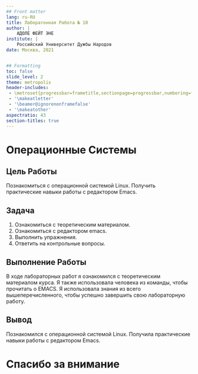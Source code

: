 ```yaml
---
## Front matter
lang: ru-RU
title: Лаборатонная Работа № 10
author: |
	АДОЛЕ ФЕЙТ ЭНЕ
institute: |
	Российский Университет Дужбы Народов
date: Москва, 2021


## Formatting
toc: false
slide_level: 2
theme: metropolis
header-includes: 
 - \metroset{progressbar=frametitle,sectionpage=progressbar,numbering=fraction}
 - '\makeatletter'
 - '\beamer@ignorenonframefalse'
 - '\makeatother'
aspectratio: 43
section-titles: true
---
```


# Операционные Системы

## Цель Работы

Познакомиться с операционной системой Linux. Получить практические навыки работы с редактором Emacs.

## Задача

1. Ознакомиться с теоретическим материалом.
2. Ознакомиться с редактором emacs.
3. Выполнить упражнения.
4. Ответить на контрольные вопросы.

## Выполнение Работы

В ходе лабораторных работ я ознакомился с теоретическим материалом курса. Я также использовалa человека из команды, чтобы прочитать о EMACS. Я использовалa знания из всего вышеперечисленного, чтобы успешно завершить свою лабораторную работу.



## Вывод

Познакомился с операционной системой Linux. Получилa практические навыки работы с редактором Emacs.


# Спасибо за внимание

